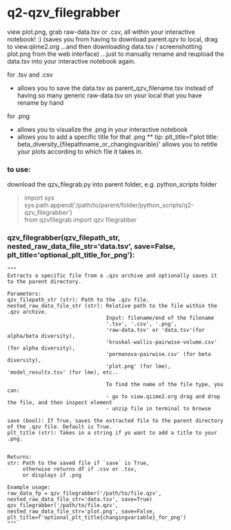# q2-qzv_filegrabber
view plot.png, grab raw-data.tsv or .csv, all within your interactive notebook! :)
(saves you from having to download parent.qzv to local, drag to view.qiime2.org
...and then downloading data.tsv / screenshotting plot.png from the web interface)
...just to manually rename and reupload the data.tsv into your interactive notebook again.

for .tsv and .csv
* allows you to save the data.tsv as parent_qzv_filename.tsv instead of having so many generic raw-data.tsv on your local that you have rename by hand

for .png
* allows you to visualize the .png in your interactive notebook
* allows you to add a specific title for that .png
** tip: plt_title=f'plot title: beta_diversity_{filepathname_or_changingvarible}' allows you to retitle your plots according to which file it takes in.

### to use:
download the qzv_filegrab.py into parent folder, e.g. python_scripts folder

>import sys\
>sys.path.append('/path/to/parent/folder/python_scripts/q2-qzv_filegrabber')\
>from qzvfilegrab import qzv filegrabber

### qzv_filegrabber(qzv_filepath_str, nested_raw_data_file_str='data.tsv', save=False, plt_title='optional_plt_title_for_png'):


    """
    Extracts a specific file from a .qzv archive and optionally saves it to the parent directory.
    
    Parameters:
    qzv_filepath_str (str): Path to the .qzv file.
    nested_raw_data_file_str (str): Relative path to the file within the .qzv archive. 
                                    Input: filename/end of the filename 
                                    '.tsv', '.csv', '.png', 
                                    'raw-data.tsv' or 'data.tsv'(for alpha/beta diversity),  
                                    'kruskal-wallis-pairwise-volume.csv' (for alpha diversity), 
                                    'permanova-pairwise.csv' (for beta diversity),
                                    'plot.png' (for lme), 'model_results.tsv' (for lme), etc..
                                    
                                    To find the name of the file type, you can:
                                    - go to view.qiime2.org drag and drop the file, and then inspect element 
                                    - unzip file in terminal to browse
                                    
    save (bool): If True, saves the extracted file to the parent directory of the .qzv file. Default is True.
    plt_title (str): Takes in a string if yo want to add a title to your .png. 
    
    
    Returns:
    str: Path to the saved file if `save` is True, 
         otherwise returns df if .csv or .tsv, 
         or displays if .png
    
    Example usage:
    raw_data_fp = qzv_filegrabber('/path/to/file.qzv', nested_raw_data_file_str='data.tsv', save=True)
    qzv_filegrabber('/path/to/file.qzv', nested_raw_data_file_str='plot.png', save=False, plt_title=f'optional_plt_title{changingvariable}_for_png')
    """
